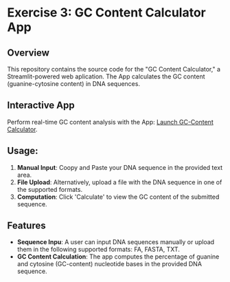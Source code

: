 # Exercise 3: GC Content Calculator App

## Overview
This repository contains the source code for the "GC Content Calculator," a Streamlit-powered web aplication. The App calculates the GC content (guanine-cytosine content) in DNA sequences.

## Interactive App
Perform real-time GC content analysis with the App: [Launch GC-Content Calculator](https://msdweekly-ymuqfp6jk5tuk9vs9inhet.streamlit.app/#or-upload-a-file). 

## Usage:
1. **Manual Input**: Coopy and Paste your DNA sequence in the provided text area.
2. **File Upload**: Alternatively, upload a file with the DNA sequence in one of the supported formats.
3. **Computation**: Click 'Calculate' to view the GC content of the submitted sequence.

## Features
- **Sequence Inpu**: A user can input DNA sequences manually or upload them in the following supported formats: FA, FASTA, TXT.
- **GC Content Calculation**: The app computes the percentage of guanine and cytosine (GC-content) nucleotide bases in the provided DNA sequence.
